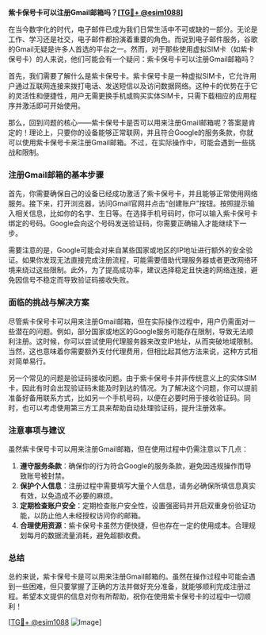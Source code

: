 **紫卡保号卡可以注册Gmail邮箱吗？[[TG💪+ @esim1088](https://t.me/s/esim1088)]**

在当今数字化的时代，电子邮件已成为我们日常生活中不可或缺的一部分。无论是工作、学习还是社交，电子邮件都扮演着重要的角色。而说到电子邮件服务，谷歌的Gmail无疑是许多人首选的平台之一。然而，对于那些使用虚拟SIM卡（如紫卡保号卡）的人来说，他们可能会有一个疑问：紫卡保号卡可以注册Gmail邮箱吗？

首先，我们需要了解什么是紫卡保号卡。紫卡保号卡是一种虚拟SIM卡，它允许用户通过互联网连接来拨打电话、发送短信以及访问数据网络。这种卡的优势在于它的灵活性和便捷性，用户无需更换手机或购买实体SIM卡，只需下载相应的应用程序并激活即可开始使用。

那么，回到问题的核心——紫卡保号卡是否可以用来注册Gmail邮箱呢？答案是肯定的！理论上，只要你的设备能够正常联网，并且符合Google的服务条款，你就可以使用紫卡保号卡来注册Gmail邮箱。不过，在实际操作中，可能会遇到一些挑战和限制。

### 注册Gmail邮箱的基本步骤

首先，你需要确保自己的设备已经成功激活了紫卡保号卡，并且能够正常使用网络服务。接下来，打开浏览器，访问Gmail官网并点击“创建账户”按钮。按照提示输入相关信息，比如你的名字、生日等。在选择手机号码时，你可以输入紫卡保号卡绑定的号码。Google会向这个号码发送验证码，你需要正确输入才能继续下一步。

需要注意的是，Google可能会对来自某些国家或地区的IP地址进行额外的安全验证。如果你发现无法直接完成注册流程，可能需要借助代理服务器或者更改网络环境来绕过这些限制。此外，为了提高成功率，建议选择稳定且快速的网络连接，避免因信号不稳定而导致验证码接收失败。

### 面临的挑战与解决方案

尽管紫卡保号卡可以用来注册Gmail邮箱，但在实际操作过程中，用户仍需面对一些潜在的问题。例如，部分国家或地区的Google服务可能存在限制，导致无法顺利注册。这时候，你可以尝试使用代理服务器来改变IP地址，从而突破地域限制。当然，这也意味着你需要额外支付代理费用，但相比起其他方法来说，这种方式相对简单易行。

另一个常见的问题是验证码接收问题。由于紫卡保号卡并非传统意义上的实体SIM卡，因此有时会出现验证码未能及时到达的情况。为了解决这个问题，你可以提前准备好备用联系方式，比如另一个手机号码，以便在必要时用于接收验证码。同时，也可以考虑使用第三方工具来帮助自动处理验证码，提升注册效率。

### 注意事项与建议

虽然紫卡保号卡可以用来注册Gmail邮箱，但在使用过程中仍需注意以下几点：

1. **遵守服务条款**：确保你的行为符合Google的服务条款，避免因违规操作而导致账号被封禁。
2. **保护个人信息**：注册过程中需要填写大量个人信息，请务必确保所填信息真实有效，以免造成不必要的麻烦。
3. **定期检查账户安全**：定期检查账户安全性，设置强密码并开启双重身份验证功能，以防止他人未经授权访问你的邮箱。
4. **合理使用资源**：紫卡保号卡虽然方便快捷，但也存在一定的使用成本。合理规划每月的数据流量消耗，避免超额收费。

### 总结

总的来说，紫卡保号卡是可以用来注册Gmail邮箱的。虽然在操作过程中可能会遇到一些困难，但只要掌握了正确的方法并做好充分准备，就能够顺利完成注册过程。希望本文提供的信息对你有所帮助，祝你在使用紫卡保号卡的过程中一切顺利！

[[TG💪+ @esim1088](https://t.me/s/esim1088) ![Image](https://i.postimg.cc/4NQfJmqS/Snipaste-2025-05-13-00-14-12.png)]